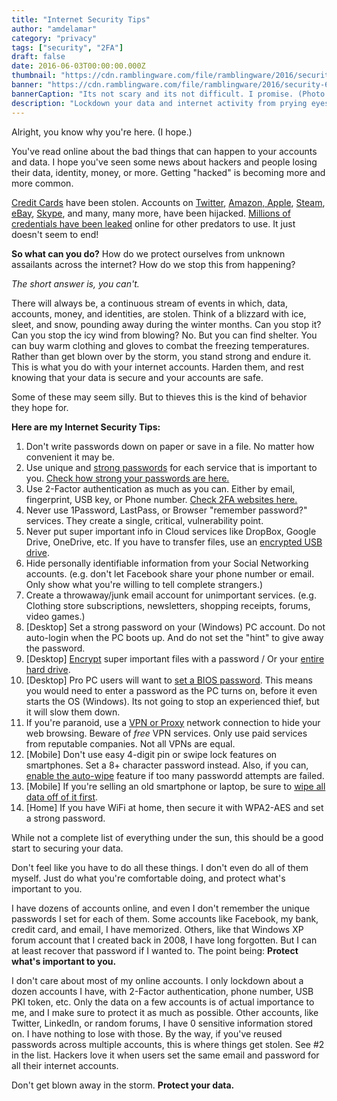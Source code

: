 ```yaml
---
title: "Internet Security Tips"
author: "amdelamar"
category: "privacy"
tags: ["security", "2FA"]
draft: false
date: 2016-06-03T00:00:00.000Z
thumbnail: "https://cdn.ramblingware.com/file/ramblingware/2016/security-640.jpg"
banner: "https://cdn.ramblingware.com/file/ramblingware/2016/security-640.jpg"
bannerCaption: "Its not scary and its not difficult. I promise. (Photo Credit: Werner Moser)"
description: "Lockdown your data and internet activity from prying eyes using these basic rules."
---
```


Alright, you know why you're here. (I hope.)

You've read online about the bad things that can happen to your accounts and data. I hope you've seen some news about hackers and people losing their data, identity, money, or more. Getting "hacked" is becoming more and more common.

[Credit Cards](http://money.cnn.com/2014/09/08/technology/security/home-depot-breach/index.html) have been stolen. Accounts on [Twitter](http://arstechnica.com/security/2014/01/picking-up-the-pieces-after-the-n-twitter-account-theft/), [Amazon, Apple](http://www.wired.com/2012/08/apple-amazon-mat-honan-hacking/), [Steam](http://arstechnica.com/gaming/2015/12/steam-tightens-trading-security-amid-77000-monthly-account-hijackings/), [eBay](http://community.ebay.com/t5/Archive-Selling/Possible-scam-or-hacked-accounts/td-p/19467057), [Skype](https://discuss.howtogeek.com/t/how-to-geeks-skype-account-got-hacked-and-skype-support-wont-help/38932), and many, many more, have been hijacked. [Millions of credentials have been leaked](https://haveibeenpwned.com/PwnedWebsites) online for other predators to use. It just doesn't seem to end!

**So what can you do?** How do we protect ourselves from unknown assailants across the internet? How do we stop this from happening?

_The short answer is, you can't._

There will always be, a continuous stream of events in which, data, accounts, money, and identities, are stolen. Think of a blizzard with ice, sleet, and snow, pounding away during the winter months. Can you stop it? Can you stop the icy wind from blowing? No. But you can find shelter. You can buy warm clothing and gloves to combat the freezing temperatures. Rather than get blown over by the storm, you stand strong and endure it. This is what you do with your internet accounts. Harden them, and rest knowing that your data is secure and your accounts are safe.

Some of these may seem silly. But to thieves this is the kind of behavior they hope for.

**Here are my Internet Security Tips:**

1. Don't write passwords down on paper or save in a file. No matter how convenient it may be.
2. Use unique and [strong passwords](http://preshing.com/20110811/xkcd-password-generator/) for each service that is important to you. [Check how strong your passwords are here.](https://howsecureismypassword.net/)
3. Use 2-Factor authentication as much as you can. Either by email, fingerprint, USB key, or Phone number. [Check 2FA websites here.](https://twofactorauth.org/)
4. Never use 1Password, LastPass, or Browser "remember password?" services. They create a single, critical, vulnerability point.
5. Never put super important info in Cloud services like DropBox, Google Drive, OneDrive, etc. If you have to transfer files, use an [encrypted USB drive](http://www.kingston.com/us/usb/encrypted_security).
6. Hide personally identifiable information from your Social Networking accounts. (e.g. don't let Facebook share your phone number or email. Only show what you're willing to tell complete strangers.)
7. Create a throwaway/junk email account for unimportant services. (e.g. Clothing store subscriptions, newsletters, shopping receipts, forums, video games.)
8. [Desktop] Set a strong password on your (Windows) PC account. Do not auto-login when the PC boots up. And do not set the "hint" to give away the password.
9. [Desktop] [Encrypt](http://windows.microsoft.com/en-us/windows/encrypt-decrypt-folder-file#1TC=windows-7) super important files with a password / Or your [entire hard drive](http://www.tomsitpro.com/articles/hard-drive-encryption-solutions,2-909-2.html).
10. [Desktop] Pro PC users will want to [set a BIOS password](https://www.google.com/search?q=how+to+set+bios+password&ie=utf-8&oe=utf-8). This means you would need to enter a password as the PC turns on, before it even starts the OS (Windows). Its not going to stop an experienced thief, but it will slow them down.
11. If you're paranoid, use a [VPN or Proxy](http://superuser.com/questions/257388/what-is-the-difference-between-a-proxy-and-a-vpn) network connection to hide your web browsing. Beware of *free* VPN services. Only use paid services from reputable companies. Not all VPNs are equal.
12. [Mobile] Don't use easy 4-digit pin or swipe lock features on smartphones. Set a 8+ character password instead. Also, if you can, [enable the auto-wipe](http://www.technobuzz.net/auto-erase-your-iphone-data-after-10-failed-passcode-attempts/) feature if too many passwordd attempts are failed.
13. [Mobile] If you're selling an old smartphone or laptop, be sure to [wipe all data off of it first](http://www.howtogeek.com/171980/how-to-prepare-a-computer-tablet-or-phone-before-selling-it/).
14. [Home] If you have WiFi at home, then secure it with WPA2-AES and set a strong password.

While not a complete list of everything under the sun, this should be a good start to securing your data.

Don't feel like you have to do all these things. I don't even do all of them myself. Just do what you're comfortable doing, and protect what's important to you.

I have dozens of accounts online, and even I don't remember the unique passwords I set for each of them. Some accounts like Facebook, my bank, credit card, and email, I have memorized. Others, like that Windows XP forum account that I created back in 2008, I have long forgotten. But I can at least recover that password if I wanted to. The point being: **Protect what's important to you.**

I don't care about most of my online accounts. I only lockdown about a dozen accounts I have, with 2-Factor authentication, phone number, USB PKI token, etc. Only the data on a few accounts is of actual importance to me, and I make sure to protect it as much as possible. Other accounts, like Twitter, LinkedIn, or random forums, I have 0 sensitive information stored on. I have nothing to lose with those. By the way, if you've reused passwords across multiple accounts, this is where things get stolen. See #2 in the list. Hackers love it when users set the same email and password for all their internet accounts.

Don't get blown away in the storm. **Protect your data.**
